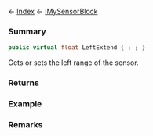← [Index](Api-Index) ← [IMySensorBlock](Sandbox.ModAPI.Ingame.IMySensorBlock)

### Summary

```csharp
public virtual float LeftExtend { ; ; }
```

Gets or sets the left range of the sensor.

### Returns

### Example

### Remarks

